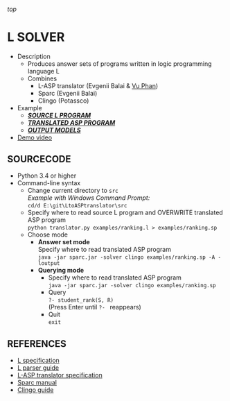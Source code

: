 <h6>top

# L SOLVER
- Description
  - Produces answer sets of programs written in logic programming language L
  - Combines
    - L-ASP translator (Evgenii Balai & [Vu Phan][vuCV])
    - Sparc (Evgenii Balai)
    - Clingo (Potassco)
- Example
  - [**_SOURCE L PROGRAM_**][.l]
  - [**_TRANSLATED ASP PROGRAM_**][.sp]
  - [**_OUTPUT MODELS_**][.txt]
- [Demo video][youtubeL]

## SOURCECODE
- Python 3.4 or higher
- Command-line syntax
  - Change current directory to `src`  
    *Example with Windows Command Prompt:*  
    `cd/d E:\git\LtoASPtranslator\src`
  - Specify where to read source L program and OVERWRITE translated ASP program  
    `python translator.py examples/ranking.l > examples/ranking.sp`
  - Choose mode
    - **Answer set mode**  
      Specify where to read translated ASP program  
      `java -jar sparc.jar -solver clingo examples/ranking.sp -A -loutput`
    - **Querying mode**  
      - Specify where to read translated ASP program  
        `java -jar sparc.jar -solver clingo examples/ranking.sp`
      - Query  
        `?- student_rank(S, R)`  
        (Press Enter until `?- ` reappears)
      - Quit  
        `exit`

## REFERENCES
- [L specification][Lspec]
- [L parser guide][parser]
- [L-ASP translator specification][translator_spec]
- [Sparc manual][Sparc]
- [Clingo guide][Clingo]

[vuCV]: 
https://www.myweb.ttu.edu/vuphan/

[.l]: 
https://github.com/iensen/LtoASPtranslator/blob/master/src/examples/ranking.l
[.sp]: 
https://github.com/iensen/LtoASPtranslator/blob/master/src/examples/ranking.sp
[.txt]: 
https://github.com/iensen/LtoASPtranslator/blob/master/src/examples/ranking.txt

[youtubeL]:
https://youtu.be/VbqYOFqB3CQ?list=PLIJKsTidP3ztShBMVE3yybcoF8rhtf8HB

[Lspec]: 
https://github.com/iensen/LtoASPtranslator/blob/master/Lspec/Lspec.pdf
[parser]: 
https://github.com/iensen/LtoASPtranslator/blob/master/docs/Lparser_guide.md#top
[translator_spec]: 
https://github.com/iensen/LtoASPtranslator/blob/master/docs/translator_spec.md#top
[Sparc]: 
https://github.com/iensen/sparc/blob/master/User_Manual/Sparc_Manual.pdf
[Clingo]: 
http://sourceforge.net/projects/potassco/files/guide/2.0/guide-2.0.pdf
